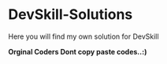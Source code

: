 # DevSkill-Solutions
Here you will find my own solution for DevSkill

**Orginal Coders Dont copy paste codes..:)**
